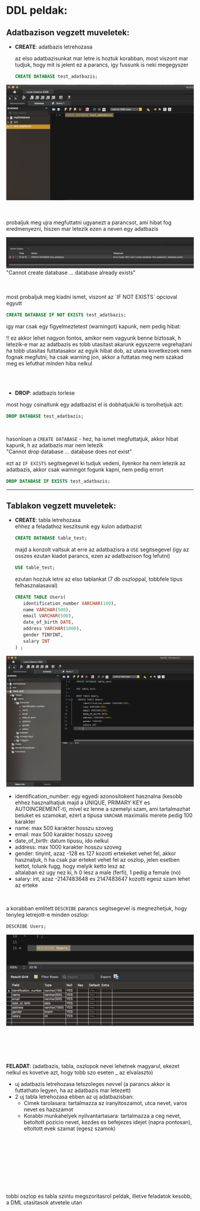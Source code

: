 # DDL peldak:

## Adatbazison vegzett muveletek:
      
- **CREATE**: adatbazis letrehozasa      

    az elso adatbazisunkat mar letre is hoztuk korabban, most viszont mar tudjuk, hogy mit is jelent ez a parancs, igy fussunk is neki megegyszer

    ``` sql 
    CREATE DATABASE test_adatbazis;
    ```
![alt text](../pics/new_db.png)

<br>
<br>
probaljuk meg ujra megfuttatni ugyanezt a parancsot, ami hibat fog eredmenyezni, hiszen mar letezik ezen a neven egy adatbazis

![alt text](../pics/create_db_err.png)
"Cannot create database ... database already exists"

<br>
<br>
most probaljuk meg kiadni ismet, viszont az `IF NOT EXISTS` opcioval egyutt

``` sql 
CREATE DATABASE IF NOT EXISTS test_adatbazis;
```
igy mar csak egy figyelmeztetest (warningot) kapunk, nem pedig hibat: 

!! ez akkor lehet nagyon fontos, amikor nem vagyunk benne biztosak, h letezik-e mar az adatbazis es tobb utasitast akarunk egyszerre vegrehajtani <br>
ha tobb utasitas futtatasakor az egyik hibat dob, az utana kovetkezoek nem fognak megfutni, ha csak warning jon, akkor a futtatas meg nem szakad meg es lefuthat minden hiba nelkul

<br>
<br>

- **DROP**: adatbazis torlese    

most hogy csinaltunk egy adatbazist el is dobhatjuk/ki is torolhetjuk azt:

``` sql
DROP DATABASE test_adatbazis;
```

<br>

hasonloan a `CREATE DATABASE` - hez, ha ismet megfuttatjuk, akkor hibat kapunk, h az adatbazis mar nem letezik <br>
"Cannot drop database ... database does not exist"
<br>

ezt az `IF EXISTS` segitsegevel ki tudjuk vedeni, ilyenkor ha nem letezik az adatbazis, akkor csak warningot fogunk kapni, nem pedig errort

``` sql 
DROP DATABASE IF EXISTS test_adatbazis;
``` 

---    
## Tablakon vegzett muveletek:

- **CREATE**: tabla letrehozasa   
    ehhez a feladathoz keszitsunk egy kulon adatbazist
  
    ``` sql 
    CREATE DATABASE table_test;
    ```

    majd a konzolt valtsuk at erre az adatbazisra a `USE` segitsegevel (igy az osszes ezutan kiadot parancs, ezen az adatbazison fog lefutni)
    ``` sql 
    USE table_test;
    ```

    ezutan hozzuk letre az elso tablankat (7 db oszloppal, tobbfele tipus felhasznalasaval)

    ``` sql
    CREATE TABLE Users(
       identification_number VARCHAR(100), 
       name VARCHAR(500),
       email VARCHAR(500),
       date_of_birth DATE,
       address VARCHAR(1000),
       gender TINYINT,
       salary INT
    ) ;
    ``` 

![alt text](../pics/users_table.png)

   * identification_number: egy egyedi azonositokent hasznalna (kesobb ehhez hasznalhatjuk majd a UNIQUE, PRIMARY KEY es AUTOINCREMENT-t), mivel ez lenne a szemelyi szam, ami tartalmazhat betuket es szamokat, ezert a tipusa `VARCHAR` maximalis merete pedig 100 karakter
   * name: max 500 karakter hosszu szoveg  
   * email: max 500 karakter hosszu szoveg  
   * date_of_birth: datum tipusu, ido nelkul  
   * address: max 1000 karakter hosszu szoveg  
   * gender: tinyint, azaz -128 es 127 kozotti ertekeket vehet fel, akkor hasznaljuk, h ha csak par erteket vehet fel az oszlop, jelen esetben kettot, tolunk fugg, hogy melyik ketto lesz az <br>
   altalaban ez ugy nez ki, h 0 lesz a male (ferfi), 1 pedig a female (no)
   * salary: int, azaz 	-2147483648 es 2147483647 kozotti egesz szam lehet az erteke
 
 <br>
 
   a korabban emlitett `DESCRIBE` parancs segitsegevel is megnezhetjuk, hogy tenyleg letrejott-e minden oszlop:
   
   ``` sql 
   DESCRIBE Users; 
   ```
![alt text](../pics/describe.png)    

 <br>
 <br>
 <br>
 <br>
 
 **FELADAT**:
   (adatbazis, tabla, oszlopok nevei lehetnek magyarul, ekezet nelkul es kovetve azt, hogy tobb szo eseten _ az elvalaszto) 
   * uj adatbazis letrehozasa tetszoleges nevvel (a parancs akkor is futtathato legyen, ha az adatbazis mar letezett)
   * 2 uj tabla letrehozasa ebben az uj adatbazisban: 
        * Cimek tarolasara: tartalmazza az iranyitoszamot, utca nevet, varos nevet es hazszamot
        * Korabbi munkahelyek nyilvantartasara: tartalmazza a ceg nevet, betoltott pozicio nevet, kezdes es befejezes idejet (napra pontosan), eltoltott evek szamat (egesz szamok)  
 
 
 
 <br>
 <br>
 <br>
 <br>
 <br>
 <br>
 <br>
 <br>
 
 
      
          
tobbi oszlop es tabla szintu megszoritasrol peldak, illetve feladatok kesobb, a DML utasitasok atvetele utan     

